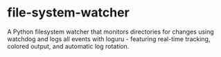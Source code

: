 # file-system-watcher
A Python filesystem watcher that monitors directories for changes using watchdog and logs all events with loguru - featuring real-time tracking, colored output, and automatic log rotation.
